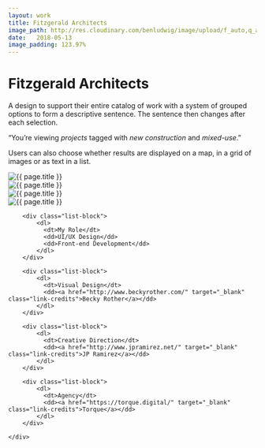 ```yaml
---
layout: work
title: Fitzgerald Architects
image_path: http://res.cloudinary.com/benludwig/image/upload/f_auto,q_auto/v1499827009/fitzgerald-2_noujuz.jpg
date:   2018-05-13
image_padding: 123.97%
---
```

<div class="grid-container">
<div class="grid">


<div class="grid-item">
  <div class="copy-block split revealblock">
  <div class="copy-left">
    <h1>Fitzgerald Architects</h1>
    </div>
    <div class="copy-right">
    <p>A design to support their entire catalog of work with a system of grouped options to form a descriptive sentence. The sentence then changes after each selection.</p>
    <p>“You’re viewing <i>projects</i> tagged with <i>new construction</i> and <i>mixed-use</i>.” </p>
    <p>Users can also choose whether results are displayed on a map, in a grid of images or as text in a list.</p>
    </div>
  </div>
</div>

<div class="grid-item">
<div class="imgblock revealblock">
  <div class="imgfull">
  <img src="http://res.cloudinary.com/benludwig/image/upload/f_auto,q_auto/v1499826940/fitzgerald-1_zpa0xr.jpg" alt="{{ page.title }}" onload="imgLoaded(this)">
</div>
</div>
</div>

<div class="grid-item">
<div class="imgblock revealblock">
  <div class="imgfull">
  <img src="http://res.cloudinary.com/benludwig/image/upload/f_auto,q_auto/v1499827009/fitzgerald-2_noujuz.jpg" alt="{{ page.title }}" onload="imgLoaded(this)">
</div>
</div>
</div>

<div class="grid-item">
<div class="imgblock revealblock">

  <div class="imgfull">
  <img src="http://res.cloudinary.com/benludwig/image/upload/f_auto,q_auto/v1499826945/fitzgerald-4_lt4sp0.jpg" alt="{{ page.title }}" onload="imgLoaded(this)">
</div>
</div>
</div>

<div class="grid-item">
<div class="imgblock revealblock">

  <div class="imgfull">
  <img src="http://res.cloudinary.com/benludwig/image/upload/f_auto,q_auto/v1499827020/fitzgerald-3_x3pe8q.jpg" alt="{{ page.title }}" onload="imgLoaded(this)">
</div>
</div>
</div>

<div class="grid-item">
  <div class="copy-block revealblock">
    <div class="list-blocks">

        <div class="list-block">
            <dl>
              <dt>My Role</dt>
              <dd>UI/UX Design</dd>
              <dd>Front-end Development</dd>
            </dl>
        </div>

        <div class="list-block">
            <dl>
              <dt>Visual Design</dt>
              <dd><a href="http://www.beckyrother.com/" target="_blank" class="link-credits">Becky Rother</a></dd>
            </dl>
        </div>

        <div class="list-block">
            <dl>
              <dt>Creative Direction</dt>
              <dd><a href="http://www.jpramirez.net/" target="_blank" class="link-credits">JP Ramirez</a></dd>
            </dl>
        </div>

        <div class="list-block">
            <dl>
              <dt>Agency</dt>
              <dd><a href="https://torque.digital/" target="_blank" class="link-credits">Torque</a></dd>
            </dl>
        </div>

    </div>
  </div>
</div>


</div>
</div>
